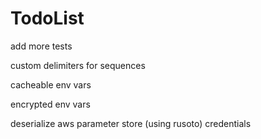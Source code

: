 # TodoList

add more tests

custom delimiters for sequences

cacheable env vars

encrypted env vars

deserialize aws parameter store (using rusoto) credentials
